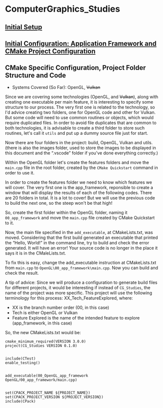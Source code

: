 # ComputerGraphics_Studies


## [Initial Setup](https://github.com/hiperlogic/ComputerGraphics_Studies/blob/master/README.md)


## [Initial Configuration: Application Framework and CMake Project Configuration](https://github.com/hiperlogic/ComputerGraphics_Studies/blob/00_CMake_Project_Create/README.md)


## CMake Specific Configuration, Project Folder Structure and Code
- Systems Covered (So Far): OpenGL, ~~Vulkan~~


Since we are covering some technologies (OpenGL, and ~~Vulkan~~), along with creating one executable per main feature, it is interesting to specify some structure to our process.
The very first one is related to the technology, so I'd advice creating two folders, one for OpenGL code and other for Vulkan. But some code will need to use common routines or objects, which would require duplicated files.
In order to avoid file duplicates that are common to both technologies, it is advisable to create a third folder to store such routines, let's call it `utils` and put up a dummy source file just for start.


Now there are four folders in the project: build, OpenGL, Vulkan and utils. (there is also the images folder, used to store the images to be displayed in this document and the “.vscode” folder if you've done everything correctly.)


Within the OpenGL folder let's create the features folders and move the `main.cpp` file in the root folder, created by the `CMake Quickstart` command in order to use it.

In order to create the features folder we need to know which features we will cover. The very first one is the app_framework, reponsible to create a window that will display the results of each of the following codes.
There are 20 folders in total. It is a lot to cover! But we will use the previous code to build the next one, so the steep won't be that high!

So, create the first folder within the OpenGL folder, naming it `00_app_framework` and move the `main.cpp` file created by CMake Quickstart to it.

Now, the main file specified in the `add_executable`, at CMakeLists.txt, was moved. Considering that the first build generated an executable that printed the “Hello, World!” in the command line, try to build and check the error generated. It will have an error! Your source code is no longer in the place it says it is in the CMaleLists.txt.


To fix this is easy, change the add_executable instruction at CMakeLists.txt from `main.cpp` to `OpenGL\00_app_framework\main.cpp`. Now you can build and check the result.


A tip of advice: Since we will produce a configuration to generate build files for different projects, it would be interesting if instead of `CG_Studies`, the name of the project was more specific.
This project will use the following terminology for this process: XX_Tech_FeatureExplored, where:


* XX is the branch number order (00, in this case)
* Tech is either OpenGL or Vulkan
* Feature Explored is the name of the intended feature to explore (app_framework, in this case)

So, the new CMakeLists.txt would be:
```
cmake_minimum_required(VERSION 3.0.0)
project(CG_Studies VERSION 0.1.0)


include(CTest)
enable_testing()


add_executable(00_OpenGL_app_framework OpenGL/00_app_framework/main.cpp)


set(CPACK_PROJECT_NAME ${PROJECT_NAME})
set(CPACK_PROJECT_VERSION ${PROJECT_VERSION})
include(CPack)
```
